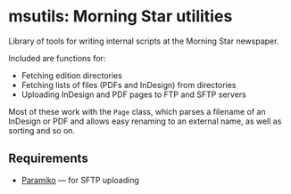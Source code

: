 # msutils: Morning Star utilities

Library of tools for writing internal scripts at the Morning Star newspaper.

Included are functions for:

* Fetching edition directories
* Fetching lists of files (PDFs and InDesign) from directories
* Uploading InDesign and PDF pages to FTP and SFTP servers

Most of these work with the `Page` class, which parses a filename of an InDesign or PDF and allows easy renaming to an external name, as well as sorting and so on.

## Requirements

* [Paramiko](http://www.paramiko.org) — for SFTP uploading
